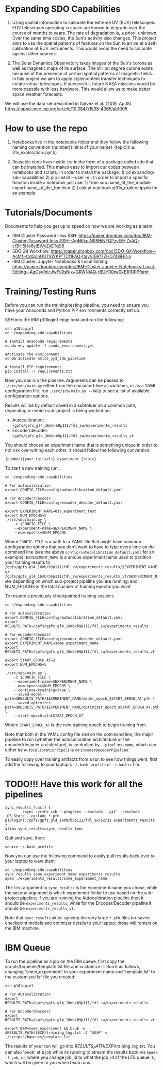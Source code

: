 # Expanding SDO Capabilities

1) Using spatial information to calibrate the extreme UV (EUV) telescopes: EUV telescopes operating in space are known to degrade over the course of months to years. The rate of degradation is, a priori, unknown. Over the same time scales, the Sun's activity also changes. This project aims to use the spatial patterns of features on the Sun to arrive at a self-calibration of EUV instruments. This would avoid the need to calibrate against other sources.

2) The Solar Dynamics Observatory takes images of the Sun's corona as well as magnetic maps of its surface. The million degree corona exists because of the presence of certain spatial patterns of magnetic fields. In this project we aim to apply style/content transfer techniques to create virtual telescopes. If successful, future NASA missions would be more capable with less hardware. This would allow us to make better space weather forecasts.

We will use the data set described in Galvez et al. (2019, ApJS).
https://iopscience.iop.org/article/10.3847/1538-4365/ab1005

# How to use the repo

1) Notebooks live in the notebooks folder and they follow the following naming convention {number}{initial of your name}_{topic}(i.e. 01v_exploration.ipynb)

2) Reusable code lives inside src in the form of a package called sdo that can be installed. This makes easy to import our codes between notebooks and scripts. 
    In order to install the package:
        1) cd expanding-sdo-capabilities
        2) pip install --user -e .
    In order to import a specific function inside a notebook just use:
        1) from sdo.name_of_the_module import name_of_the_function
        2) Look at notebooks/01v_explore.ipynb for an example


# Tutorials/Documents

Documents to help you get up to speed on how we are working as a team:

* IBM Cluster Password-less SSH: https://paper.dropbox.com/doc/IBM-Cluster-Password-less-SSH--AgN6kpiN98HiNFQPzvEiHjZxAQ-cl3lH5Ho6yjBWyZyETqS8
* SDO Git Workflow: https://paper.dropbox.com/doc/SDO-Git-Workflow--AgMf~CdQohUUTtrWKPfTOf1FAQ-fbjyVjGRf7ZHO7d8iHOin
* IBM Cluster: Jupyter Notebooks & Local Editing: https://paper.dropbox.com/doc/IBM-Cluster-Jupyter-Notebooks-Local-Editing--AgOsVInIcJwFv9sNix~GRWNiAQ-rBUYR0tw0kE1l1NPPfsrm

# Training/Testing Runs

Before you can run the training/testing pipeline, you need to ensure you have your Anaconda and Python PIP environments correctly set up.

SSH into the IBM p10login1 edge host and run the following:

```
ssh p10login1
cd ~/expanding-sdo-capabilities

# Install Anaconda requirements
conda env update -f conda_environment.yml

#Activate the environment
conda activate wmlce_py3_sdo_pipeline

# Install PIP requirements
pip install -r requirements.txt
```

Now you can run the pipeline. Arguments can be passed to `./src/sdo/main.py` either from the command-line as switches, or as a YAML configuration file. run `./src/sdo/main.py --help` to see a list of available configuration options.

Results will be by default saved in a subfolder on a common path, depending on which sub-project is being worked on:
* Autocalibration: `/gpfs/gpfs_gl4_16mb/b9p111/fdl_sw/experiments_results`
* Encoder/decoder: `/gpfs/gpfs_gl4_16mb/b9p111/fdl_sw/experiments_results_vt`

You should choose an experiment name that is something unique in order to not risk overwriting each other. It should follow the following convention:

`{number}{your_initials}_experiment_{topic}`

To start a new training run:

```
cd ~/expanding-sdo-capabilities

# For autocalibration
export CONFIG_FILE=config/autocalibration_default.yaml

# For encoder/decoder
export CONFIG_FILE=config/encoder_decoder_default.yaml

export EXPERIMENT_NAME=01b_experiment_test
export NUM_EPOCHS=5
./src/sdo/main.py \
    -c $CONFIG_FILE \
    --experiment-name=$EXPERIMENT_NAME \
    --num-epochs=$NUM_EPOCHS
```

Where `CONFIG_FILE` is a path to a YAML file that might have common configuration options
that you don't want to have to type every time on the command line (see the above
`config/autocalibration_default.yaml` for an example); `EXPERIMENT_NAME` is a unique
experiment name used to partition your training results to 
`/gpfs/gpfs_gl4_16mb/b9p111/fdl_sw/experiments_results/$EXPERIMENT_NAME` or `/gpfs/gpfs_gl4_16mb/b9p111/fdl_sw/experiments_results_vt/$EXPERIMENT_NAME` depending on which sub-project pipeline you are running;
and NUM_EPOCHS is the total number of training epochs you want.

To resume a previously checkpointed training session:

```
cd ~/expanding-sdo-capabilities

# For autocalibration
export CONFIG_FILE=config/autocalibration_default.yaml
export RESULTS_PATH=/gpfs/gpfs_gl4_16mb/b9p111/fdl_sw/experiments_results

# For encoder/decoder
export CONFIG_FILE=config/encoder_decoder_default.yaml
export EXPERIMENT_NAME=some_experiment_name
export RESULTS_PATH=/gpfs/gpfs_gl4_16mb/b9p111/fdl_sw/experiments_results_vt

export START_EPOCH_AT=2
export NUM_EPOCHS=5

./src/sdo/main.py \
    -c $CONFIG_FILE \
    --experiment-name=$EXPERIMENT_NAME \
    --num-epochs=$NUM_EPOCHS \
    --continue-training=True \
    --saved-model-path=$RESULTS_PATH/$EXPERIMENT_NAME/model_epoch_$START_EPOCH_AT.pth \
    --saved-optimizer-path=$RESULTS_PATH/$EXPERIMENT_NAME/optimizer_epoch_$START_EPOCH_AT.pth \
    --start-epoch-at=$START_EPOCH_AT
```

Where `START_EPOCH_AT` is the new training epoch to begin training from.

Note that both in the YAML config file and on the command line, the major pipeline to run
(whether the autocalibration architecture or the encoder/decoder architecture), is controlled
by `--pipeline-name`, which can either be `AutocalibrationPipeline` or `EncoderDecoderPipeline`.

To easily copy over training artifacts from a run to see how things went, first add the following
to your laptop's `~/.bash_profile` or `~/.bashrc` file:

# TODO!!! Have this work for all the pipelines
```
sync_results_func() {
        rsync -vrzhe ssh --progress --exclude '.git' --exclude .DS_Store --exclude *.pth p10login1:/gpfs/gpfs_gl4_16mb/b9p111/fdl_sw/$2/$1 experiments_results
}
alias sync_results=sync_results_func
```

Quit and save, then:

```
source ~/.bash_profile
```

Now you can use the following command to easily pull results back over to your laptop to view them:

```
cd ~/expanding-sdo-capabilities
sync_results some_experiment_name experiments_results
open ./experiments_results/some_experiment_name
```

The first argument to `sync_results` is the experiment name you chose, while the second argument is which experiment folder to use based on the sub-project pipeline; if you are running the Autocalibration pipeline then it should be `experiments_results`, while for the Encoder/Decoder pipeline it should be `experiments_results_vt`.

Note that `sync_results` skips syncing the very large `*.pth` files for saved checkpoint models and optimizer
details to your laptop; those will remain on the IBM machine.

# IBM Queue

To run the pipeline as a job on the IBM queue, first copy the scripts/bqueues/template.lsf file and customize it. Run it as follows, changing 'some_experiment' to your experiment name and 'template.lsf' to the customized lsf
file you created:

```
ssh p10login1

# For Autocalibration
export RESULTS_PATH=/gpfs/gpfs_gl4_16mb/b9p111/fdl_sw/experiments_results

# For Encoder/Decoder
export RESULTS_PATH=/gpfs/gpfs_gl4_16mb/b9p111/fdl_sw/experiments_results_vt

export EXP=some_experiment && bsub -o $RESULTS_PATH/$EXP/training_log.txt -J "$EXP" < ./scripts/bqueues/template.lsf
```

The results of your run will go into $RESULTS_PATH/$EXP/training_log.txt. You can also 'peek' at a job while its running to stream the results back via `bpeek -f job_id`, where you change job_id to what the job_id of the LFS queue is, which will be given to you when bsub runs.

